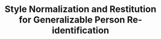 ---
title: "Style Normalization and Restitution for Generalizable Person Re-identification"
year: 2020
category: "vision"
author_list: "Xin Jin, Cuiling Lan, Wenjun Zeng, Zhibo Chen, Li Zhang"
pub_in: "CVPR 2020"
pdf_url: "https://arxiv.org/abs/2005.11037"
---